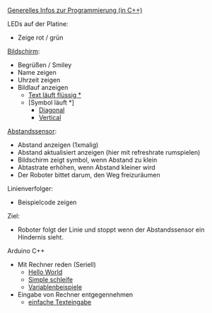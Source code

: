 [Generelles Infos zur Programmierung (in C++)](Arduino.md)

LEDs auf der Platine:

 - Zeige rot / grün

[Bildschirm](bildschirm/):

 - Begrüßen / Smiley
 - Name zeigen
 - Uhrzeit zeigen
 - Bildlauf anzeigen
	- [Text läuft flüssig *](arduinoCode/simpleFlyByDiagonal/simpleFlyByDiagonal.ino)
	- [Symbol läuft *]
		- [Diagonal](arduinoCode/simpleFlyByDiagonal/simpleFlyByDiagonal.ino)
 		- [Vertical](arduinoCode/bounce/bounce.ino)

[Abstandssensor](Abstandsmesser.md):

 - Abstand anzeigen (1xmalig)
 - Abstand aktualisiert anzeigen (hier mit refreshrate rumspielen)
 - Bildschirm zeigt symbol, wenn Abstand zu klein
 - Abtastrate erhöhen, wenn Abstand kleiner wird
 - Der Roboter bittet darum, den Weg freizuräumen

Linienverfolger:

 - Beispielcode zeigen

Ziel: 
 - Roboter folgt der Linie und stoppt wenn der Abstandssensor ein Hindernis sieht.

Arduino C++
 - Mit Rechner reden (Seriell)
 	- [Hello World](arduinoCode/serialOutput/simpleHelloWorld/simpleHelloWorld.ino)
 	- [Simple schleife](arduinoCode/serialOutput/simpleSerialOutput/simpleSerialOutput.ino)
	- [Variablenbeispiele](arduinoCode/variablenBeispiele/variablenBeispiele.ino)
 - Eingabe von Rechner entgegennehmen
	- [einfache Texteingabe](arduinoCode/serialInput/simpleSerialInput/simpleSerialInput.ino)
